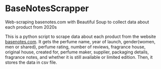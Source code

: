 # BaseNotesScrapper
Web-scraping basenotes.com with Beautiful Soup to collect data about each product from 2020s 

This is a python script to scrape data about each product from the website [basenotes.com](https://basenotes.com/fragrances/). It gets the perfume name, year of launch, gender(women, men or shared), perfume rating, number of reviews, fragrance house, original house, created for, perfume maker, supplier, packaging details, fragrance notes, and whether it is still available or limited edition. Then, it stores the data in csv file.
